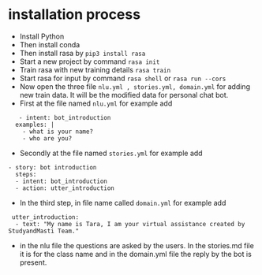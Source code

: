 # installation process
 * Install Python
 * Then install conda
 * Then install rasa by `pip3 install rasa`
 * Start a new project by command `rasa init`
 * Train rasa with new training details `rasa train`
 * Start rasa for input by command `rasa shell` or `rasa run --cors`
 * Now open the three file `nlu.yml , stories.yml, domain.yml` for adding new train data. It will be the modified data for personal chat bot.
 * First at the file named `nlu.yml` for example add  
```
   - intent: bot_introduction
  examples: |
    - what is your name?
    - who are you?
 ```
 * Secondly at the file named `stories.yml` for example add 
```
- story: bot introduction
  steps:
  - intent: bot_introduction
  - action: utter_introduction
```
* In the third step, in file name called `domain.yml` for example add 
```
 utter_introduction:
  - text: "My name is Tara, I am your virtual assistance created by StudyandMasti Team."
```
* in the nlu file the questions are asked by the users. In the stories.md file it is for the class name and in the domain.yml file the reply by the bot is present.